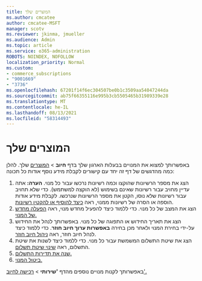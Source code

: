 ```yaml
---
title: המוצרים שלך
ms.author: cmcatee
author: cmcatee-MSFT
manager: scotv
ms.reviewer: jkinma, jmueller
ms.audience: Admin
ms.topic: article
ms.service: o365-administration
ROBOTS: NOINDEX, NOFOLLOW
localization_priority: Normal
ms.custom:
- commerce_subscriptions
- "9001669"
- "3736"
ms.openlocfilehash: 67201f14f6ec304507be0b1c3509aa54047244da
ms.sourcegitcommit: ab75f66355116e995b3cb5505465b31989339e28
ms.translationtype: MT
ms.contentlocale: he-IL
ms.lasthandoff: 08/13/2021
ms.locfileid: "58314493"
---
```

# <a name="your-products"></a>המוצרים שלך

באפשרותך למצוא את המנויים בבעלות הארגון שלך בדף **חיוב**  >  [המוצרים](https://go.microsoft.com/fwlink/p/?linkid=842054) שלך. להלן כמה מהדגשים של דף זה יחד עם קישורים לקבלת מידע נוסף אודות כל תכונה:

1. הצג את מספר הרשיונות שהוקצו וכמה רשיונות נרכשו עבור כל מנוי.
    **הערה:** אתה עדיין מחויב עבור רשיונות שאינם בשימוש (לא הוקצה למשתמש). כדי שלא תחויב עבור רשיונות שלא נוסו, הקטן את מספר הרשיונות שנרכשו. לקבלת מידע אודות הוספה או הסרה של רשיונות ממנוי, ראה [כיצד להוסיף או להקטין רשיונות](https://docs.microsoft.com/alchemyinsights/how-to-add-or-reduce-licenses).
2. הצג את המצב של כל מנוי. כדי ללמוד כיצד להפעיל מחדש מנוי, ראה [הפעלה מחדש של המנוי.](reactivate-your-subscription.md)
3. הצג את תאריך החידוש או התפוגה של כל מנוי. באפשרותך לנהל את החידוש על-ידי בחירת המנוי ולאחר מכן בחירה **באפשרות ערוך חיוב חוזר**. כדי ללמוד כיצד לנהל חיוב חוזר, ראה [ניהול חיוב חוזר](manage-auto-renewal.md).
4. הצג את שיטת התשלום המשמשת עבור כל מנוי. כדי ללמוד כיצד לשנות את שיטת התשלום, ראה [שינוי שיטת תשלום](change-payment-method.md).
5. [שנה את תדירות התשלום.](change-how-often-you-pay.md)
6. [ביטול המנוי.](https://go.microsoft.com/fwlink/?linkid=2119113)

באפשרותך לקנות מנויים נוספים מהדף **'שירותי**  >  [רכישה לחיוב'.](https://go.microsoft.com/fwlink/p/?linkid=868433)